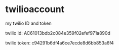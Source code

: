 # twilioaccount
my twilio ID and token




twilio id:
AC61013bdb2c084e359f02efef971a890d


twilio token:
c94291b6df4a6ce7ecde8d6bb853a6f4
